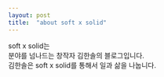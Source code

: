 ```yaml
---
layout: post
title:  "about soft x solid"
---
```


soft x solid는 <br>
분야를 넘나드는 창작자 김한솔의 블로그입니다.<br>
김한솔은 soft x solid를 통해서 일과 삶을 나눕니다. 


